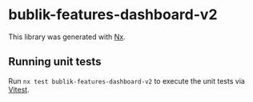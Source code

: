 [SPDX-License-Identifier: Apache-2.0]::
[SPDX-FileCopyrightText: 2021-2023 OKTET Labs Ltd.]::

# bublik-features-dashboard-v2

This library was generated with [Nx](https://nx.dev).

## Running unit tests

Run `nx test bublik-features-dashboard-v2` to execute the unit tests via [Vitest](https://vitest.dev/).
